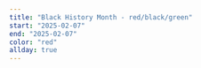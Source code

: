 ```yaml
---
title: "Black History Month - red/black/green"
start: "2025-02-07"
end: "2025-02-07"
color: "red"
allday: true
---
```


